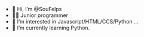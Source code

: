 - 👋 Hi, I’m @SouFelps
- 👨‍💻 Junior programmer
- 👀 I’m interested in Javascript/HTML/CCS/Python ...
- 🌱 I’m currently learning Python.

<!---
SouFelps/SouFelps is a ✨ special ✨ repository because its `README.md` (this file) appears on your GitHub profile.
You can click the Preview link to take a look at your changes.
--->
